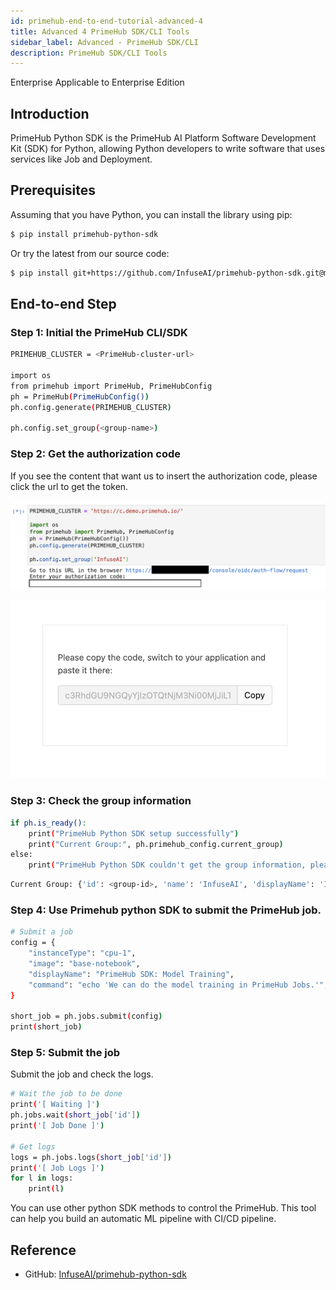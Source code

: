 ```yaml
---
id: primehub-end-to-end-tutorial-advanced-4
title: Advanced 4 PrimeHub SDK/CLI Tools
sidebar_label: Advanced - PrimeHub SDK/CLI
description: PrimeHub SDK/CLI Tools
---
```

<div class="label-sect">
  <div class="ee-only tooltip">Enterprise
    <span class="tooltiptext">Applicable to Enterprise Edition</span>
  </div>
</div>

## Introduction

PrimeHub Python SDK is the PrimeHub AI Platform Software Development Kit (SDK) for Python, allowing Python developers to write software that uses services like Job and Deployment.

## Prerequisites

Assuming that you have Python, you can install the library using pip:
    
```bash
$ pip install primehub-python-sdk
```
    
Or try the latest from our source code:

```bash
$ pip install git+https://github.com/InfuseAI/primehub-python-sdk.git@main
```
    

## End-to-end Step

### Step 1: Initial the PrimeHub CLI/SDK
    
```bash
PRIMEHUB_CLUSTER = <PrimeHub-cluster-url>

import os
from primehub import PrimeHub, PrimeHubConfig
ph = PrimeHub(PrimeHubConfig())
ph.config.generate(PRIMEHUB_CLUSTER)

ph.config.set_group(<group-name>)
```
    
### Step 2: Get the authorization code

If you see the content that want us to insert the authorization code, please click the url to get the token.
        
![](assets/primehub-end-to-end-tutorial-auth-code.png)

![](assets/primehub-end-to-end-tutorial-paste-code.png)
        

### Step 3: Check the group information
    
```bash
if ph.is_ready():
    print("PrimeHub Python SDK setup successfully")
    print("Current Group:", ph.primehub_config.current_group)
else:
    print("PrimeHub Python SDK couldn't get the group information, please check the configuration.")
```

```bash
Current Group: {'id': <group-id>, 'name': 'InfuseAI', 'displayName': 'InfuseAI'}
```
    
### Step 4: Use Primehub python SDK to submit the PrimeHub job.
    
```bash
# Submit a job
config = {
    "instanceType": "cpu-1",
    "image": "base-notebook",
    "displayName": "PrimeHub SDK: Model Training",
    "command": "echo 'We can do the model training in PrimeHub Jobs.'",
}

short_job = ph.jobs.submit(config)
print(short_job)
```
    
### Step 5: Submit the job

Submit the job and check the logs.
    
```bash
# Wait the job to be done
print('[ Waiting ]')
ph.jobs.wait(short_job['id'])
print('[ Job Done ]')

# Get logs
logs = ph.jobs.logs(short_job['id'])
print('[ Job Logs ]')
for l in logs:
    print(l)
```

You can use other python SDK methods to control the PrimeHub. This tool can help you build an automatic ML pipeline with CI/CD pipeline.

## Reference

- GitHub: [InfuseAI/primehub-python-sdk](https://github.com/InfuseAI/primehub-python-sdk)
    
